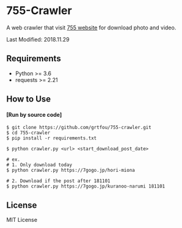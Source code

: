 # 755-Crawler
A web crawler that visit [755 website][1] for download photo and video.

Last Modified: 2018.11.29

## Requirements
* Python >= 3.6
* requests >= 2.21

## How to Use
#### [Run by source code]
```
$ git clone https://github.com/grtfou/755-crawler.git
$ cd 755-crawler
$ pip install -r requirements.txt

$ python crawler.py <url> <start_download_post_date>

# ex.
# 1. Only download today
$ python crawler.py https://7gogo.jp/hori-miona

# 2. Download if the post after 181101
$ python crawler.py https://7gogo.jp/kuranoo-narumi 181101
```

## License
MIT License

[1]: http://7gogo.jp "755"
